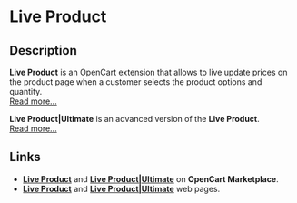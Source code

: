 # Live Product

## Description
**Live Product** is an OpenCart extension that allows to live update prices on the product page when a customer selects the product options and quantity.  
[Read more...](./module/README.md)

**Live Product|Ultimate** is an advanced version of the **Live Product**.  
[Read more...](./addons/ultimate/README.md)

## Links
* [**Live Product**](https://www.opencart.com/index.php?route=marketplace/extension/info&extension_id=44968) and [**Live Product|Ultimate**](https://www.opencart.com/index.php?route=marketplace/extension/info&extension_id=35460) on **OpenCart Marketplace**.
* [**Live Product**](https://www.ocmod.space/live-product) and [**Live Product|Ultimate**](https://www.ocmod.space/live-product--ultimate) web pages.
